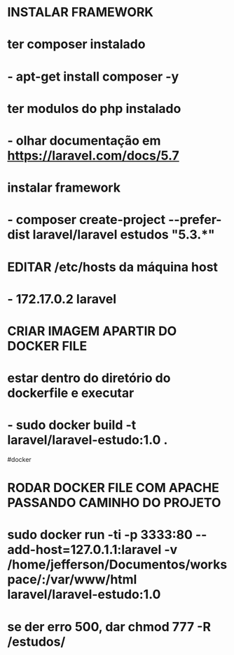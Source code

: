 # INSTALAR FRAMEWORK
#
# ter composer instalado
# - apt-get install composer -y
#
# ter modulos do php instalado
#    - olhar documentação em https://laravel.com/docs/5.7
#
# instalar framework
# - composer create-project --prefer-dist laravel/laravel estudos "5.3.*"
# 
# EDITAR /etc/hosts da máquina host
#   - 172.17.0.2      laravel
# CRIAR IMAGEM APARTIR DO DOCKER FILE
# estar dentro do diretório do dockerfile e executar
#   - sudo docker build -t laravel/laravel-estudo:1.0 .
#docker
# RODAR DOCKER FILE COM APACHE PASSANDO CAMINHO DO PROJETO
# sudo docker run -ti -p 3333:80 --add-host=127.0.1.1:laravel -v /home/jefferson/Documentos/workspace/:/var/www/html laravel/laravel-estudo:1.0
# se der erro 500, dar chmod 777 -R /estudos/
